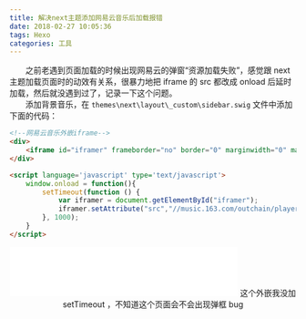 ```yaml
---
title: 解决next主题添加网易云音乐后加载报错
date: 2018-02-27 10:05:36
tags: Hexo
categories: 工具
---
```

　　之前老遇到页面加载的时候出现网易云的弹窗“资源加载失败”，感觉跟 next 主题加载页面时的动效有关系，很暴力地把 iframe 的 src 都改成 onload 后延时加载，然后就没遇到过了，记录一下这个问题。<!--more-->  
　　添加背景音乐，在 `themes\next\layout\_custom\sidebar.swig` 文件中添加下面的代码：
```html
<!--网易云音乐外嵌iframe-->
<div>
	<iframe id="iframer" frameborder="no" border="0" marginwidth="0" marginheight="0" width=220 height=86 src=""></iframe>
</div>

<script language='javascript' type='text/javascript'>
	window.onload = function(){
		setTimeout(function () {
			var iframer = document.getElementById("iframer");
			iframer.setAttribute("src","//music.163.com/outchain/player?type=2&id=442308&auto=0&height=66");
		}, 1000);
	}
</script>
```
<div style="text-align:center">
    <iframe id="iframer" frameborder="no" border="0" marginwidth="0" marginheight="0" width=400 height=86 src="//music.163.com/outchain/player?type=2&id=442308&auto=0&height=66"></iframe>
	这个外嵌我没加 setTimeout ，不知道这个页面会不会出现弹框 bug
</div>